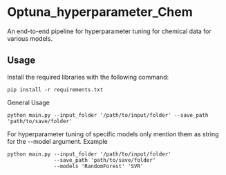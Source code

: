 # Optuna_hyperparameter_Chem
An end-to-end pipeline for hyperparameter tuning for chemical data for various models.

## Usage

Install the required libraries with the following command:

```
pip install -r requirements.txt
```

General Usage
``` 
python main.py --input_folder '/path/to/input/folder' --save_path 'path/to/save/folder'
```

For hyperparameter tuning of specific models only mention them as string for the --model argument. 
Example
```
python main.py --input_folder '/path/to/input/folder'
               --save_path 'path/to/save/folder'
               --models 'RandomForest' 'SVR' 
```
